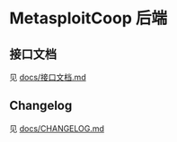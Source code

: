 # MetasploitCoop 后端

## 接口文档

见 [docs/接口文档.md](docs/接口文档.md)

## Changelog

见 [docs/CHANGELOG.md](docs/CHANGELOG.md)